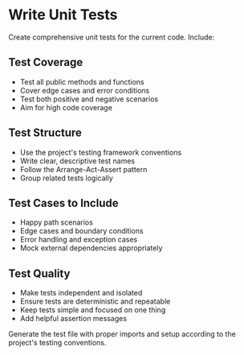 # Write Unit Tests

Create comprehensive unit tests for the current code. Include:

## Test Coverage

- Test all public methods and functions
- Cover edge cases and error conditions
- Test both positive and negative scenarios
- Aim for high code coverage

## Test Structure

- Use the project's testing framework conventions
- Write clear, descriptive test names
- Follow the Arrange-Act-Assert pattern
- Group related tests logically

## Test Cases to Include

- Happy path scenarios
- Edge cases and boundary conditions
- Error handling and exception cases
- Mock external dependencies appropriately

## Test Quality

- Make tests independent and isolated
- Ensure tests are deterministic and repeatable
- Keep tests simple and focused on one thing
- Add helpful assertion messages

Generate the test file with proper imports and setup according to the project's
testing conventions.

